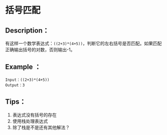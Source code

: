 # 括号匹配

## Description：

有这样一个数学表达式：`((2+3)*(4+5))`，判断它的左右括号是否匹配。如果匹配正确输出括号的对数，否则输出-1。

## Example ：

```
Input：((2+3)*(4+5))
Output：3
```

## Tips：

1. 表达式没有括号的存在
2. 使用栈处理表达式
3. 除了栈是不是还有其他解法？
